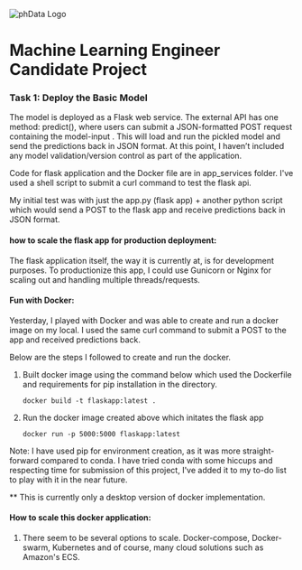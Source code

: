 ![phData Logo](img/phData_color_rgb.jpg "phData Logo")

# Machine Learning Engineer Candidate Project

### Task 1: Deploy the Basic Model

The model is deployed as a Flask web service. The external API has one method: predict(), where users can submit a JSON-formatted POST request containing the model-input . This will load and run the pickled model and send the predictions back in JSON format. At this point, I haven’t included any model validation/version control as part of the application. 

Code for flask application and the Docker file are in app_services folder. I've used a shell script to submit a curl command to test the flask api.

My initial test was with just the app.py (flask app) + another python script which would send a POST to the flask app and receive predictions back in JSON format.

#### how to scale the flask app for production deployment:

The flask application itself, the way it is currently at, is for development purposes. To productionize this app, I could use Gunicorn or Nginx for scaling out and handling multiple threads/requests.


#### Fun with Docker: 

Yesterday, I played with Docker and was able to create and run a docker image on my local. I used the same curl command to submit a POST to the app and received predictions back.

Below are the steps I followed to create and run the docker.
1. Built docker image using the command below which used the Dockerfile and requirements for pip installation in the directory. 

   `docker build -t flaskapp:latest .`
2. Run the docker image created above which initates the flask app

   `docker run -p 5000:5000 flaskapp:latest`

Note: I have used pip for environment creation, as it was more straight-forward compared to conda. I have tried conda with some hiccups and respecting time for submission of this project, I've added it to my to-do list to play with it in the near future. 

** This is currently only a desktop version of docker implementation. 

#### How to scale this docker application:
1. There seem to be several options to scale. Docker-compose, Docker-swarm, Kubernetes and of course, many cloud solutions such as Amazon's ECS.

